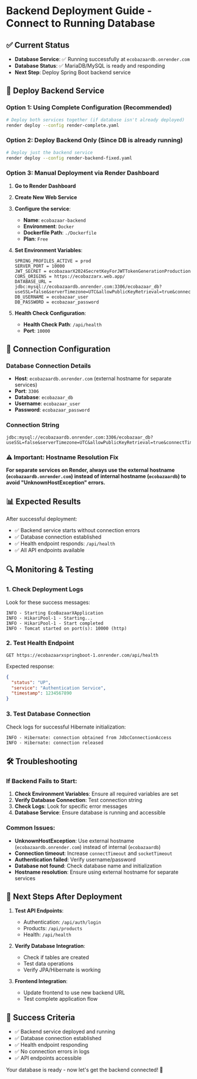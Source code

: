 # Backend Deployment Guide - Connect to Running Database

## ✅ Current Status
- **Database Service**: ✅ Running successfully at `ecobazaardb.onrender.com`
- **Database Status**: ✅ MariaDB/MySQL is ready and responding
- **Next Step**: Deploy Spring Boot backend service

## 🚀 Deploy Backend Service

### Option 1: Using Complete Configuration (Recommended)
```bash
# Deploy both services together (if database isn't already deployed)
render deploy --config render-complete.yaml
```

### Option 2: Deploy Backend Only (Since DB is already running)
```bash
# Deploy just the backend service
render deploy --config render-backend-fixed.yaml
```

### Option 3: Manual Deployment via Render Dashboard

1. **Go to Render Dashboard**
2. **Create New Web Service**
3. **Configure the service**:
   - **Name**: `ecobazaar-backend`
   - **Environment**: `Docker`
   - **Dockerfile Path**: `./Dockerfile`
   - **Plan**: `Free`

4. **Set Environment Variables**:
   ```
   SPRING_PROFILES_ACTIVE = prod
   SERVER_PORT = 10000
   JWT_SECRET = ecobazaarX2024SecretKeyForJWTTokenGenerationProduction
   CORS_ORIGINS = https://ecobazzarx.web.app/
   DATABASE_URL = jdbc:mysql://ecobazaardb.onrender.com:3306/ecobazaar_db?useSSL=false&serverTimezone=UTC&allowPublicKeyRetrieval=true&connectTimeout=60000&socketTimeout=60000
   DB_USERNAME = ecobazaar_user
   DB_PASSWORD = ecobazaar_password
   ```

5. **Health Check Configuration**:
   - **Health Check Path**: `/api/health`
   - **Port**: `10000`

## 🔧 Connection Configuration

### Database Connection Details
- **Host**: `ecobazaardb.onrender.com` (external hostname for separate services)
- **Port**: `3306`
- **Database**: `ecobazaar_db`
- **Username**: `ecobazaar_user`
- **Password**: `ecobazaar_password`

### Connection String
```
jdbc:mysql://ecobazaardb.onrender.com:3306/ecobazaar_db?useSSL=false&serverTimezone=UTC&allowPublicKeyRetrieval=true&connectTimeout=60000&socketTimeout=60000
```

### ⚠️ Important: Hostname Resolution Fix
**For separate services on Render, always use the external hostname (`ecobazaardb.onrender.com`) instead of internal hostname (`ecobazaardb`) to avoid "UnknownHostException" errors.**

## 📊 Expected Results

After successful deployment:
- ✅ Backend service starts without connection errors
- ✅ Database connection established
- ✅ Health endpoint responds: `/api/health`
- ✅ All API endpoints available

## 🔍 Monitoring & Testing

### 1. Check Deployment Logs
Look for these success messages:
```
INFO - Starting EcoBazaarXApplication
INFO - HikariPool-1 - Starting...
INFO - HikariPool-1 - Start completed
INFO - Tomcat started on port(s): 10000 (http)
```

### 2. Test Health Endpoint
```
GET https://ecobazaarxspringboot-1.onrender.com/api/health
```

Expected response:
```json
{
  "status": "UP",
  "service": "Authentication Service",
  "timestamp": 1234567890
}
```

### 3. Test Database Connection
Check logs for successful Hibernate initialization:
```
INFO - Hibernate: connection obtained from JdbcConnectionAccess
INFO - Hibernate: connection released
```

## 🛠️ Troubleshooting

### If Backend Fails to Start:
1. **Check Environment Variables**: Ensure all required variables are set
2. **Verify Database Connection**: Test connection string
3. **Check Logs**: Look for specific error messages
4. **Database Service**: Ensure database is running and accessible

### Common Issues:
- **UnknownHostException**: Use external hostname (`ecobazaardb.onrender.com`) instead of internal (`ecobazaardb`)
- **Connection timeout**: Increase `connectTimeout` and `socketTimeout`
- **Authentication failed**: Verify username/password
- **Database not found**: Check database name and initialization
- **Hostname resolution**: Ensure using external hostname for separate services

## 📝 Next Steps After Deployment

1. **Test API Endpoints**:
   - Authentication: `/api/auth/login`
   - Products: `/api/products`
   - Health: `/api/health`

2. **Verify Database Integration**:
   - Check if tables are created
   - Test data operations
   - Verify JPA/Hibernate is working

3. **Frontend Integration**:
   - Update frontend to use new backend URL
   - Test complete application flow

## 🎯 Success Criteria

- ✅ Backend service deployed and running
- ✅ Database connection established
- ✅ Health endpoint responding
- ✅ No connection errors in logs
- ✅ API endpoints accessible

Your database is ready - now let's get the backend connected! 🚀
